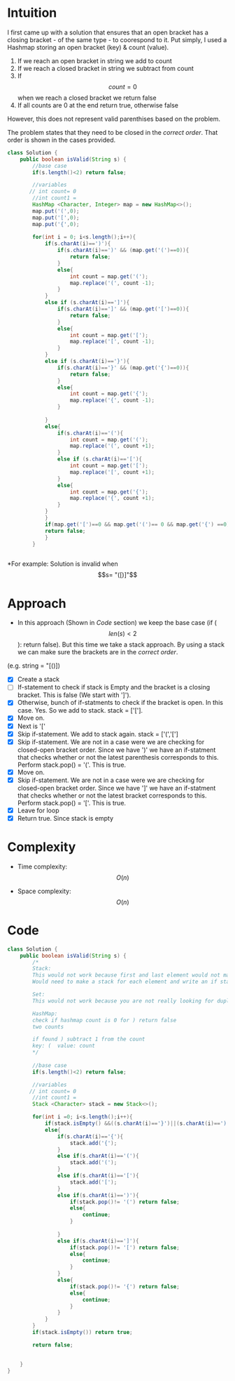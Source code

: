# Intuition
I first came up with a solution that ensures that an open bracket has a closing bracket - of the same type - to coorespond to it. 
Put simply, I used a Hashmap storing an open bracket (key) & count (value). 
1. If we reach an open bracket in string we add to count 
2. If we reach a closed bracket in string we subtract from count
3. If $$count=0$$ when we reach a closed bracket we return false
4. If all counts are 0 at the end return true, otherwise false

However, this does not represent valid parenthises based on the problem. 

The problem states that they need to be closed in the _correct order_. That order is shown in the cases provided.
``` java []
class Solution {
    public boolean isValid(String s) {  
        //base case 
        if(s.length()<2) return false;

        //variables
       // int count= 0
        //int count1 =  
        HashMap <Character, Integer> map = new HashMap<>();
        map.put('(',0);
        map.put('[',0);
        map.put('{',0);
    
        for(int i = 0; i<s.length();i++){
            if(s.charAt(i)==')'){
                if(s.charAt(i)==')' && (map.get('(')==0)){
                    return false;
                }
                else{
                    int count = map.get('(');
                    map.replace('(', count -1);
                }
            }
            else if (s.charAt(i)==']'){
                if(s.charAt(i)==']' && (map.get('[')==0)){
                    return false;
                }
                else{
                    int count = map.get('[');
                    map.replace('[', count -1);
                }
            }
            else if (s.charAt(i)=='}'){
                if(s.charAt(i)=='}' && (map.get('{')==0)){
                    return false;
                }
                else{
                    int count = map.get('{');
                    map.replace('{', count -1);
                }
                
            }
            else{
                if(s.charAt(i)=='('){
                    int count = map.get('(');
                    map.replace('(', count +1);
                }
                else if (s.charAt(i)=='['){
                    int count = map.get('[');
                    map.replace('[', count +1);
                }
                else{
                    int count = map.get('{');
                    map.replace('{', count +1);
                }
            }      
            }
            if(map.get('[')==0 && map.get('(')== 0 && map.get('{') ==0) return true;
            return false;
            }
        }
        
```
*For example: Solution is invalid when $$s= "([)]"$$
# Approach
<!-- Describe your approach to solving the problem. -->
- In this approach (Shown in _Code_ section) we keep the base case (if ($$len(s)<2$$): return false). But this time we take a stack approach. By using a stack we can make sure the brackets are in the _correct order_.

 
(e.g. string = "[()])
- [x] Create a stack
- [ ] If-statement to check if stack is Empty and the bracket is a closing bracket. This is false (We start with ']').
- [x] Otherwise, bunch of if-statments to check if the bracket is open. In this case. Yes. So we add to stack. stack = ['['].
- [x] Move on.
- [x] Next is '['
- [x] Skip if-statement. We add to stack again. stack = ['(','[']
- [x] Skip if-statement. We are not in a case were we are checking for closed-open bracket order. Since we have ')' we have an if-statment that checks whether or not the latest parenthesis corresponds to this. Perform stack.pop() = '('. This is true. 
- [x] Move on.
- [x] Skip if-statement. We are not in a case were we are checking for closed-open bracket order. Since we have ']' we have an if-statment that checks whether or not the latest bracket corresponds to this. Perform stack.pop() = '['. This is true.
- [x] Leave for loop
- [x] Return true. Since stack is empty

# Complexity
- Time complexity:
$$O(n)$$

- Space complexity:
$$O(n)$$

# Code
```java []
class Solution {
    public boolean isValid(String s) {
        /*
        Stack: 
        This would not work because first and last element would not match
        Would need to make a stack for each element and write an if statement to check if it is 0 or 1 item

        Set: 
        This would not work because you are not really looking for duplicates

        HashMap: 
        check if hashmap count is 0 for ) return false
        two counts

        if found ) subtract 1 from the count
        key: (  value: count
        */
        
        //base case 
        if(s.length()<2) return false;

        //variables
       // int count= 0
        //int count1 =
        Stack <Character> stack = new Stack<>();

        for(int i =0; i<s.length();i++){
            if(stack.isEmpty() &&((s.charAt(i)=='}')||(s.charAt(i)==')')||(s.charAt(i)==']'))) return false;
            else{
                if(s.charAt(i)=='{'){
                    stack.add('{');
                }
                else if(s.charAt(i)=='('){
                    stack.add('(');
                }
                else if(s.charAt(i)=='['){
                    stack.add('[');
                }
                else if(s.charAt(i)==')'){
                    if(stack.pop()!= '(') return false;
                    else{
                        continue;
                    } 
                    
                }
                else if(s.charAt(i)==']'){
                    if(stack.pop()!= '[') return false;
                    else{
                        continue;
                    } 
                }
                else{
                    if(stack.pop()!= '{') return false;
                    else{
                        continue;
                    } 
                }
            }
        }
        if(stack.isEmpty()) return true;

        return false;

        
    }
}
        
```
